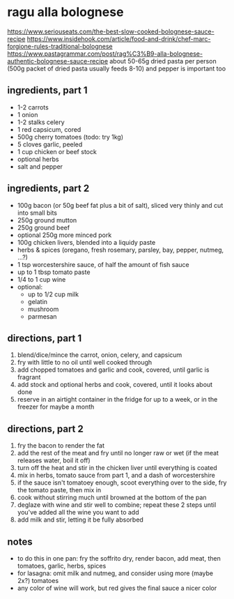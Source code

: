 # ragu alla bolognese

https://www.seriouseats.com/the-best-slow-cooked-bolognese-sauce-recipe
https://www.insidehook.com/article/food-and-drink/chef-marc-forgione-rules-traditional-bolognese
https://www.pastagrammar.com/post/rag%C3%B9-alla-bolognese-authentic-bolognese-sauce-recipe
about 50-65g dried pasta per person (500g packet of dried pasta usually feeds 8-10)
and pepper is important too

## ingredients, part 1

[//]: # (TODO: this is pretty much passata and should be a separate page)

* 1-2 carrots
* 1 onion
* 1-2 stalks celery
* 1 red capsicum, cored
* 500g cherry tomatoes (todo: try 1kg)
* 5 cloves garlic, peeled
* 1 cup chicken or beef stock
* optional herbs
* salt and pepper

## ingredients, part 2

* 100g bacon (or 50g beef fat plus a bit of salt), sliced very thinly and cut into small bits
* 250g ground mutton
* 250g ground beef
* optional 250g more minced pork
* 100g chicken livers, blended into a liquidy paste
* herbs & spices (oregano, fresh rosemary, parsley, bay, pepper, nutmeg, ...?)
* 1 tsp worcestershire sauce, of half the amount of fish sauce
* up to 1 tbsp tomato paste
* 1/4 to 1 cup wine
* optional:
    * up to 1/2 cup milk
    * gelatin
    * mushroom
    * parmesan

## directions, part 1

1. blend/dice/mince the carrot, onion, celery, and capsicum
2. fry with little to no oil until well cooked through
3. add chopped tomatoes and garlic and cook, covered, until garlic is fragrant
4. add stock and optional herbs and cook, covered, until it looks about done
5. reserve in an airtight container in the fridge for up to a week, or in the freezer for maybe a month

## directions, part 2

1. fry the bacon to render the fat
2. add the rest of the meat and fry until no longer raw or wet (if the meat releases water, boil it off)
3. turn off the heat and stir in the chicken liver until everything is coated
4. mix in herbs, tomato sauce from part 1, and a dash of worcestershire
5. if the sauce isn't tomatoey enough, scoot everything over to the side, fry the tomato paste, then mix in
6. cook without stirring much until browned at the bottom of the pan
7. deglaze with wine and stir well to combine; repeat these 2 steps until you've added all the wine you want to add
8. add milk and stir, letting it be fully absorbed

## notes

* to do this in one pan: fry the soffrito dry, render bacon, add meat, then tomatoes, garlic, herbs, spices
* for lasagna: omit milk and nutmeg, and consider using more (maybe 2x?) tomatoes
* any color of wine will work, but red gives the final sauce a nicer color